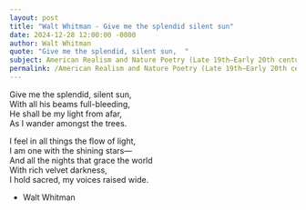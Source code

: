 ```yaml
---
layout: post
title: "Walt Whitman - Give me the splendid silent sun"
date: 2024-12-28 12:00:00 -0000
author: Walt Whitman
quote: "Give me the splendid, silent sun,  "
subject: American Realism and Nature Poetry (Late 19th–Early 20th century)
permalink: /American Realism and Nature Poetry (Late 19th–Early 20th century)/Walt Whitman/Walt Whitman - Give me the splendid silent sun
---
```


Give me the splendid, silent sun,  
  With all his beams full-bleeding,  
He shall be my light from afar,  
  As I wander amongst the trees.  

I feel in all things the flow of light,  
  I am one with the shining stars—  
And all the nights that grace the world  
  With rich velvet darkness,  
I hold sacred, my voices raised wide.  


- Walt Whitman
